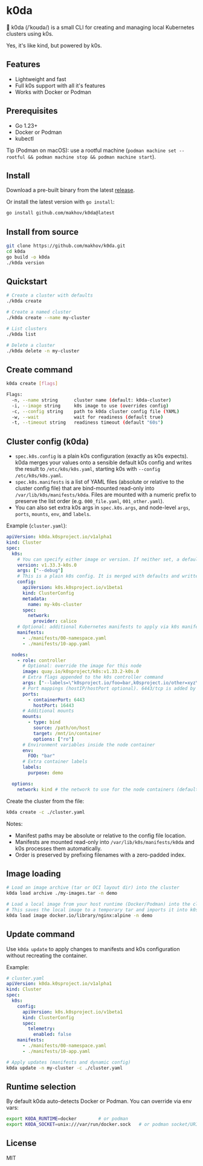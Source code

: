 # k0da

🚀 k0da (/ˈkoʊdə/) is a small CLI for creating and managing local Kubernetes clusters using k0s.

Yes, it's like kind, but powered by k0s.

## Features

- Lightweight and fast
- Full k0s support with all it's features
- Works with Docker or Podman

## Prerequisites

- Go 1.23+
- Docker or Podman
- kubectl

Tip (Podman on macOS): use a rootful machine (`podman machine set --rootful && podman machine stop && podman machine start`).

## Install

Download a pre-built binary from the latest [release](https://github.com/makhov/k0da/releases/latest).

Or install the latest version with `go install`:

```bash
go install github.com/makhov/k0da@latest
```

## Install from source

```bash
git clone https://github.com/makhov/k0da.git
cd k0da
go build -o k0da
./k0da version
```

## Quickstart

```bash
# Create a cluster with defaults
./k0da create

# Create a named cluster
./k0da create --name my-cluster

# List clusters
./k0da list

# Delete a cluster
./k0da delete -n my-cluster
```

## Create command

```bash
k0da create [flags]

Flags:
  -n, --name string      cluster name (default: k0da-cluster)
  -i, --image string     k0s image to use (overrides config)
  -c, --config string    path to k0da cluster config file (YAML)
  -w, --wait             wait for readiness (default true)
  -t, --timeout string   readiness timeout (default "60s")
```

## Cluster config (k0da)

- `spec.k0s.config` is a plain k0s configuration (exactly as k0s expects). k0da merges your values onto a sensible default k0s config and writes the result to `/etc/k0s/k0s.yaml`, starting k0s with `--config /etc/k0s/k0s.yaml`.
- `spec.k0s.manifests` is a list of YAML files (absolute or relative to the cluster config file) that are bind-mounted read-only into `/var/lib/k0s/manifests/k0da`. Files are mounted with a numeric prefix to preserve the list order (e.g. `000_file.yaml`, `001_other.yaml`).
- You can also set extra k0s args in `spec.k0s.args`, and node-level `args`, `ports`, `mounts`, `env`, and `labels`.

Example (`cluster.yaml`):

```yaml
apiVersion: k0da.k0sproject.io/v1alpha1
kind: Cluster
spec:
  k0s:
    # You can specify either image or version. If neither set, a default is used.
    version: v1.33.3-k0s.0
    args: ["--debug"]
    # This is a plain k0s config. It is merged with defaults and written to /etc/k0s/k0s.yaml
    config:
      apiVersion: k0s.k0sproject.io/v1beta1
      kind: ClusterConfig
      metadata:
        name: my-k0s-cluster
      spec:
        network:
          provider: calico
    # Optional: additional Kubernetes manifests to apply via k0s manifests
    manifests:
      - ./manifests/00-namespace.yaml
      - ./manifests/10-app.yaml

  nodes:
    - role: controller
      # Optional: override the image for this node
      image: quay.io/k0sproject/k0s:v1.33.2-k0s.0
      # Extra flags appended to the k0s controller command
      args: ["--labels=\"k0sproject.io/foo=bar,k0sproject.io/other=xyz\""]
      # Port mappings (hostIP/hostPort optional). 6443/tcp is added by default.
      ports:
        - containerPort: 6443
          hostPort: 16443
      # Additional mounts
      mounts:
        - type: bind
          source: /path/on/host
          target: /mnt/in/container
          options: ["ro"]
      # Environment variables inside the node container
      env:
        FOO: "bar"
      # Extra container labels
      labels:
        purpose: demo

  options:
    network: kind # the network to use for the node containers (default: k0da)
```

Create the cluster from the file:

```bash
k0da create -c ./cluster.yaml
```

Notes:
- Manifest paths may be absolute or relative to the config file location.
- Manifests are mounted read-only into `/var/lib/k0s/manifests/k0da` and k0s processes them automatically.
- Order is preserved by prefixing filenames with a zero-padded index.

## Image loading

```bash
# Load an image archive (tar or OCI layout dir) into the cluster
k0da load archive ./my-images.tar -n demo

# Load a local image from your host runtime (Docker/Podman) into the cluster
# This saves the local image to a temporary tar and imports it into k0s containerd
k0da load image docker.io/library/nginx:alpine -n demo
```

## Update command

Use `k0da update` to apply changes to manifests and k0s configuration without recreating the container.

Example:

```yaml
# cluster.yaml
apiVersion: k0da.k0sproject.io/v1alpha1
kind: Cluster
spec:
  k0s:
    config:
      apiVersion: k0s.k0sproject.io/v1beta1
      kind: ClusterConfig
      spec:
        telemetry:
          enabled: false
    manifests:
      - ./manifests/00-namespace.yaml
      - ./manifests/10-app.yaml
```

```bash
# Apply updates (manifests and dynamic config)
k0da update -n my-cluster -c ./cluster.yaml
```

## Runtime selection

By default k0da auto-detects Docker or Podman. You can override via env vars:

```bash
export K0DA_RUNTIME=docker        # or podman
export K0DA_SOCKET=unix:///var/run/docker.sock   # or podman socket/URI
```

## License

MIT
